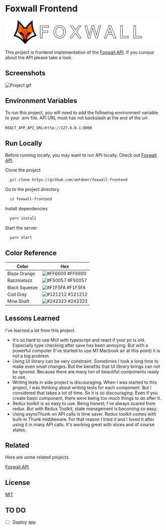 # Foxwall Frontend 
![Logo](./images/logo-with-text.png)

This project is frontend implementation of the [Foxwall API](https://github.com/umtdemr/foxwall). If you curious about the API please take a look.

## Screenshots

![Project gif](https://media1.giphy.com/media/rmb8gnVkoibDPhQoNr/giphy.gif?cid=790b7611932a903817f7c158bd82417cbc2a7cd3c5aedaf4&rid=giphy.gif&ct=g)


## Environment Variables

To run this project, you will need to add the following environment variable to your .env file. API URL must has not backslash at the end of the url.

`REACT_APP_API_URL=http://127.0.0.1:8000`



## Run Locally

Before running locally, you may want to run API locally. Check out [Foxwall API](https://github.com/umtdemr/foxwall).

Clone the project

```bash
  git clone https://github.com/umtdemr/foxwall-frontend
```

Go to the project directory

```bash
  cd foxwall-frontend
```

Install dependencies

```bash
  yarn install
```

Start the server

```bash
  yarn start
```

## Color Reference

| Color             | Hex                                                                |
| ----------------- | ------------------------------------------------------------------ |
| Blaze Orange | ![#FF6600](https://via.placeholder.com/10/FF6600f?text=+) #FF6600 |
| Razzmatazz | ![#F50057](https://via.placeholder.com/10/F50057?text=+) #F50057 |
| Black Squeeze | ![#F1F5FA](https://via.placeholder.com/10/F1F5FA?text=+) #F1F5FA |
| Cod Gray | ![#121212](https://via.placeholder.com/10/121212?text=+) #121212 | 
| Mine Shaft | ![#242323](https://via.placeholder.com/10/242323?text=+) #242323 | 



## Lessons Learned

I've learned a lot from this project. 

- It's so hard to use MUI with typescript and react if your pc is old. Especially type checking after save has been annoying. But with a powerful computer (I've started to use M1 Macbook air at this point) it is not a big problem.
- Using UI library can be very constraint. Sometimes I took a long time to make even small changes. But the benefits that UI library brings can not be ignored. Because there are many ton of beautiful components ready to use.
- Writing tests in side project is discouraging. When I was started to this project, I was thinking about writing tests for each component. But I considered that takes a lot of time. So it is so discouraging. Even if you create basic component, there were being too much things to do after it.
- Redux toolkit is so easy to use. Being honest; I've always scared from redux. But with Redux Toolkit, state management is becoming so easy.
- Using asyncThunk on API calls is time saver. Redux toolkit comes with built-in Thunk middleware. For that reason I tried it and I loved it after using it in many API calls. It's working great with slices and of course states. 


## Related

Here are some related projects

[Foxwall API](https://github.com/umtdemr/foxwall)


## License

[MIT](https://choosealicense.com/licenses/mit/)



## TO DO

- [ ] Deploy app

